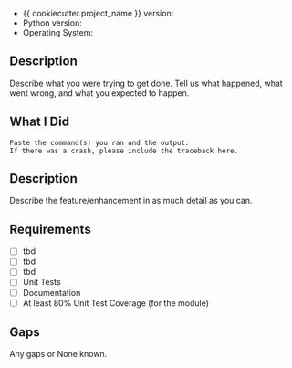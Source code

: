 * {{ cookiecutter.project_name }} version:
* Python version:
* Operating System:

<!--Bug-->
## Description
Describe what you were trying to get done.
Tell us what happened, what went wrong, and what you expected to happen.

## What I Did
```
Paste the command(s) you ran and the output.
If there was a crash, please include the traceback here.
```
<!--End Bug-->
<!--Feature/Enhancement-->
## Description
Describe the feature/enhancement in as much detail as you can.

## Requirements
- [ ] tbd
- [ ] tbd
- [ ] tbd
- [ ] Unit Tests
- [ ] Documentation
- [ ] At least 80% Unit Test Coverage (for the module)

## Gaps
Any gaps or None known.
<!--End Feature request-->
